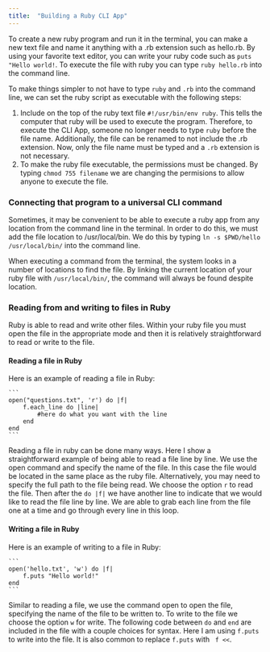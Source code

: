 ```yaml
---
title:  "Building a Ruby CLI App"
---
```


To create a new ruby program and run it in the terminal, you can make a new text file and name it anything with a .rb extension such as hello.rb. By using your favorite text editor, you can write your ruby code such as ```puts "Hello world!```. To execute the file with ruby you can type ```ruby hello.rb``` into the command line.

To make things simpler to not have to type ```ruby``` and ```.rb``` into the command line, we can set the ruby script as executable with the following steps:

1. Include on the top of the ruby text file ```#!/usr/bin/env ruby```. This tells the computer that ruby will be used to execute the program. Therefore, to execute the CLI App, someone no longer needs to type ```ruby``` before the file name. Additionally, the file can be renamed to not include the .rb extension. Now, only the file name must be typed and a ```.rb``` extension is not necessary.
2. To make the ruby file executable, the permissions must be changed. By typing ```chmod 755 filename``` we are changing the permisions to allow anyone to execute the file.


### Connecting that program to a universal CLI command

Sometimes, it may be convenient to be able to execute a ruby app from any location from the command line in the terminal. In order to do this, we must add the file location to /usr/local/bin. We do this by typing ```ln -s $PWD/hello /usr/local/bin/``` into the command line.

When executing a command from the terminal, the system looks in a number of locations to find the file. By linking the current location of your ruby file with ```/usr/local/bin/```, the command will always be found despite location.

### Reading from and writing to files in Ruby

Ruby is able to read and write other files. Within your ruby file you must open the file in the appropriate mode and then it is relatively straightforward to read or write to the file.

#### Reading a file in Ruby

Here is an example of reading a file in Ruby:

	```
	open("questions.txt", 'r') do |f|
		f.each_line do |line|
	  		#here do what you want with the line
		end
	end
	```

Reading a file in ruby can be done many ways. Here I show a straightforward example of being able to read a file line by line. We use the open command and specify the name of the file. In this case the file would be located in the same place as the ruby file. Alternatively, you may need to specify the full path to the file being read. We choose the option ```r``` to read the file. Then after the ```do |f|``` we have another line to indicate that we would like to read the file line by line. We are able to grab each line from the file one at a time and go through every line in this loop.

#### Writing a file in Ruby

Here is an example of writing to a file in Ruby:

	```
	open('hello.txt', 'w') do |f|
		f.puts "Hello world!"
	end
	```

Similar to reading a file, we use the command open to open the file, specifying the name of the file to be written to. To write to the file we choose the option ```w``` for write. The following code between ```do``` and ```end``` are included in the file with a couple choices for syntax. Here I am using ```f.puts``` to write into the file. It is also common to replace ```f.puts``` with ``` f <<```.